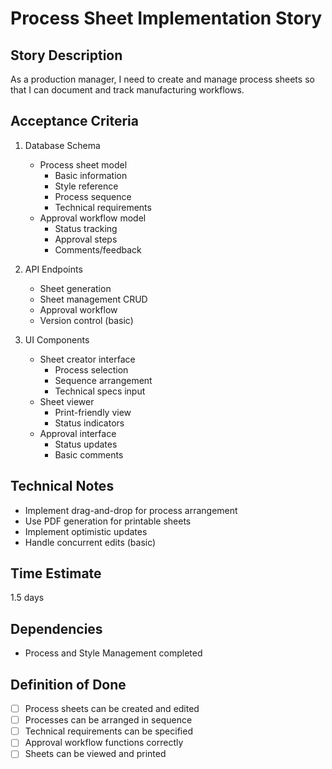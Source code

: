 # Process Sheet Implementation Story

## Story Description
As a production manager, I need to create and manage process sheets so that I can document and track manufacturing workflows.

## Acceptance Criteria
1. Database Schema
   - Process sheet model
     - Basic information
     - Style reference
     - Process sequence
     - Technical requirements
   - Approval workflow model
     - Status tracking
     - Approval steps
     - Comments/feedback

2. API Endpoints
   - Sheet generation
   - Sheet management CRUD
   - Approval workflow
   - Version control (basic)

3. UI Components
   - Sheet creator interface
     - Process selection
     - Sequence arrangement
     - Technical specs input
   - Sheet viewer
     - Print-friendly view
     - Status indicators
   - Approval interface
     - Status updates
     - Basic comments

## Technical Notes
- Implement drag-and-drop for process arrangement
- Use PDF generation for printable sheets
- Implement optimistic updates
- Handle concurrent edits (basic)

## Time Estimate
1.5 days

## Dependencies
- Process and Style Management completed

## Definition of Done
- [ ] Process sheets can be created and edited
- [ ] Processes can be arranged in sequence
- [ ] Technical requirements can be specified
- [ ] Approval workflow functions correctly
- [ ] Sheets can be viewed and printed 